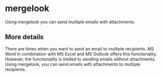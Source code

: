 # mergelook

Using mergelook you can send multiple emails with attachments.

## More details

There are times when you want to send an email to multiple recipients.
MS Word in combination with MS Excel and MS Outlook offers this functionality.
However, the functionality is limited to sending emails without attachments.
Using mergelook, you can send emails with attachments to multiple recipients.



